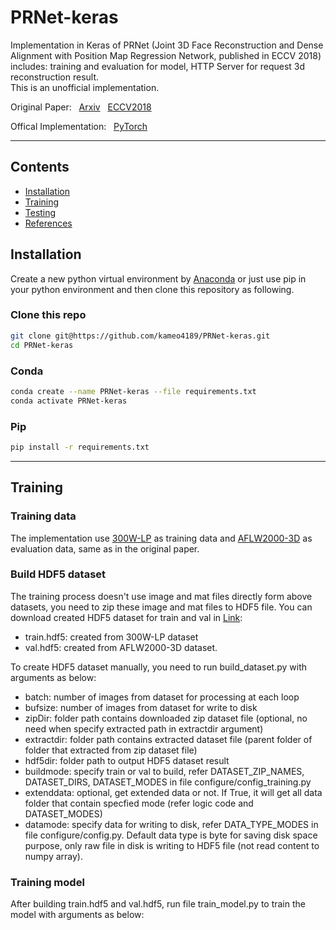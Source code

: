 # PRNet-keras
Implementation in Keras of PRNet (Joint 3D Face Reconstruction and Dense Alignment with Position Map Regression Network, published in ECCV 2018) includes: training and evaluation for model, HTTP Server for request 3d reconstruction result.  
This is an unofficial implementation.

Original Paper: &nbsp; [Arxiv](https://arxiv.org/abs/1803.07835) &nbsp; [ECCV2018](http://openaccess.thecvf.com/content_ECCV_2018/papers/Yao_Feng_Joint_3D_Face_ECCV_2018_paper.pdf)

Offical Implementation: &nbsp; [PyTorch](https://github.com/YadiraF/PRNet)

****

## Contents

* [Installation](#Installation)
* [Training](#Training)
* [Testing](#Testing)
* [References](#References)


## Installation

Create a new python virtual environment by [Anaconda](https://www.anaconda.com/) or just use pip in your python environment and then clone this repository as following.

### Clone this repo
```bash
git clone git@https://github.com/kameo4189/PRNet-keras.git
cd PRNet-keras
```

### Conda
```bash
conda create --name PRNet-keras --file requirements.txt
conda activate PRNet-keras
```

### Pip

```bash
pip install -r requirements.txt
```


****

## Training

### Training data
The implementation use [300W-LP](http://www.cbsr.ia.ac.cn/users/xiangyuzhu/projects/3DDFA/main.htm) as training data and [AFLW2000-3D](http://www.cbsr.ia.ac.cn/users/xiangyuzhu/projects/3DDFA/Database/AFLW2000-3D.zip) as evaluation data, same as in the original paper. 

### Build HDF5 dataset
The training process doesn't use image and mat files directly form above datasets, you need to zip these image and mat files to HDF5 file.
You can download created HDF5 dataset for train and val in [Link](https://drive.google.com/drive/folders/11AsRtIo4fj7-9UneeAfHP3Mw0ZS4GrtK?usp=sharing):
* train.hdf5: created from 300W-LP dataset 
* val.hdf5: created from AFLW2000-3D dataset.  

To create HDF5 dataset manually, you need to run build_dataset.py with arguments as below:
* batch: number of images from dataset for processing at each loop
* bufsize: number of images from dataset for write to disk 
* zipDir: folder path contains downloaded zip dataset file (optional, no need when specify extracted path in extractdir argument)
* extractdir: folder path contains extracted dataset file (parent folder of folder that extracted from zip dataset file)
* hdf5dir: folder path to output HDF5 dataset result
* buildmode: specify train or val to build, refer DATASET_ZIP_NAMES, DATASET_DIRS, DATASET_MODES in file configure/config_training.py
* extenddata: optional, get extended data or not. If True, it will get all data folder that contain specfied mode (refer logic code and DATASET_MODES)
* datamode: specify data for writing to disk, refer DATA_TYPE_MODES in file configure/config.py. Default data type is byte for saving disk space purpose, only raw file in disk is writing to HDF5 file (not read content to numpy array).

### Training model
After building train.hdf5 and val.hdf5, run file train_model.py to train the model with arguments as below:
